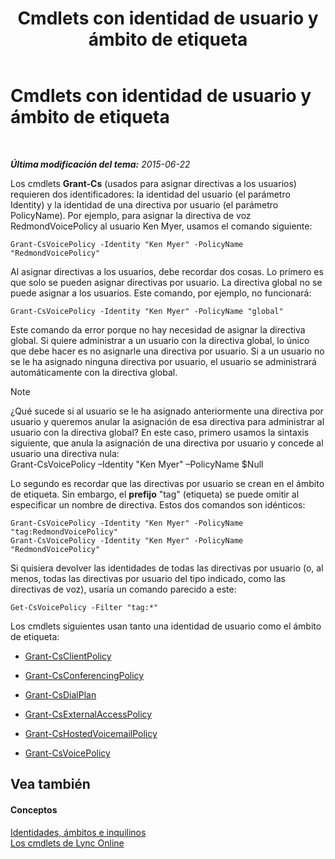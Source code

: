 ﻿---
title: Cmdlets con identidad de usuario y ámbito de etiqueta
TOCTitle: Cmdlets con identidad de usuario y ámbito de etiqueta
ms:assetid: 344a21b0-5301-4e77-853a-970bb1c11e1d
ms:mtpsurl: https://technet.microsoft.com/es-es/library/Dn362781(v=OCS.15)
ms:contentKeyID: 56271278
ms.date: 06/02/2017
mtps_version: v=OCS.15
ms.translationtype: HT
---

# Cmdlets con identidad de usuario y ámbito de etiqueta

 

_**Última modificación del tema:** 2015-06-22_

Los cmdlets **Grant-Cs** (usados para asignar directivas a los usuarios) requieren dos identificadores: la identidad del usuario (el parámetro Identity) y la identidad de una directiva por usuario (el parámetro PolicyName). Por ejemplo, para asignar la directiva de voz RedmondVoicePolicy al usuario Ken Myer, usamos el comando siguiente:

    Grant-CsVoicePolicy -Identity "Ken Myer" -PolicyName "RedmondVoicePolicy"

Al asignar directivas a los usuarios, debe recordar dos cosas. Lo primero es que solo se pueden asignar directivas por usuario. La directiva global no se puede asignar a los usuarios. Este comando, por ejemplo, no funcionará:

    Grant-CsVoicePolicy -Identity "Ken Myer" -PolicyName "global"

Este comando da error porque no hay necesidad de asignar la directiva global. Si quiere administrar a un usuario con la directiva global, lo único que debe hacer es no asignarle una directiva por usuario. Si a un usuario no se le ha asignado ninguna directiva por usuario, el usuario se administrará automáticamente con la directiva global.


> [!NOTE]
> ¿Qué sucede si al usuario se le ha asignado anteriormente una directiva por usuario y queremos anular la asignación de esa directiva para administrar al usuario con la directiva global? En este caso, primero usamos la sintaxis siguiente, que anula la asignación de una directiva por usuario y concede al usuario una directiva nula:<BR>Grant-CsVoicePolicy –Identity "Ken Myer" –PolicyName $Null



Lo segundo es recordar que las directivas por usuario se crean en el ámbito de etiqueta. Sin embargo, el **prefijo** "tag" (etiqueta) se puede omitir al especificar un nombre de directiva. Estos dos comandos son idénticos:

    Grant-CsVoicePolicy -Identity "Ken Myer" -PolicyName "tag:RedmondVoicePolicy"
    Grant-CsVoicePolicy -Identity "Ken Myer" -PolicyName "RedmondVoicePolicy"

Si quisiera devolver las identidades de todas las directivas por usuario (o, al menos, todas las directivas por usuario del tipo indicado, como las directivas de voz), usaría un comando parecido a este:

    Get-CsVoicePolicy -Filter "tag:*"

Los cmdlets siguientes usan tanto una identidad de usuario como el ámbito de etiqueta:

  - [Grant-CsClientPolicy](https://docs.microsoft.com/en-us/powershell/module/skype/Grant-CsClientPolicy)

  - [Grant-CsConferencingPolicy](grant-csconferencingpolicy.md)

  - [Grant-CsDialPlan](grant-csdialplan.md)

  - [Grant-CsExternalAccessPolicy](grant-csexternalaccesspolicy.md)

  - [Grant-CsHostedVoicemailPolicy](grant-cshostedvoicemailpolicy.md)

  - [Grant-CsVoicePolicy](https://docs.microsoft.com/en-us/powershell/module/skype/Grant-CsVoicePolicy)

## Vea también

#### Conceptos

[Identidades, ámbitos e inquilinos](identities-scopes-and-tenants-in-skype-for-business-online.md)  
[Los cmdlets de Lync Online](the-skype-for-business-online-cmdlets.md)

